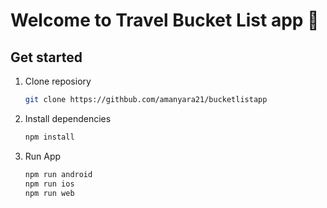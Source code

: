 # Welcome to Travel Bucket List app 👋


## Get started
1. Clone reposiory 

   ```bash
   git clone https://githbub.com/amanyara21/bucketlistapp
   ```

2. Install dependencies

   ```bash
   npm install
   ```
3. Run App

   ```bash
   npm run android
   npm run ios
   npm run web
   ```



